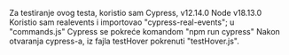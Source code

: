 Za testiranje ovog testa, koristio sam Cypress, v12.14.0 Node v18.13.0
Koristio sam realevents i importovao "cypress-real-events"; u "commands.js"
Cypress se pokreće komandom "npm run cypress"
Nakon otvaranja cypress-a, iz fajla testHover pokrenuti "testHover.js". 

